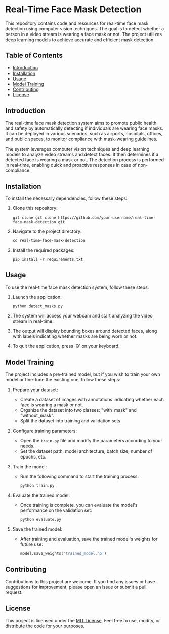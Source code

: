 
# Real-Time Face Mask Detection

This repository contains code and resources for real-time face mask detection using computer vision techniques. The goal is to detect whether a person in a video stream is wearing a face mask or not. The project utilizes deep learning models to achieve accurate and efficient mask detection.

## Table of Contents
- [Introduction](#introduction)
- [Installation](#installation)
- [Usage](#usage)
- [Model Training](#model-training)
- [Contributing](#contributing)
- [License](#license)

## Introduction
The real-time face mask detection system aims to promote public health and safety by automatically detecting if individuals are wearing face masks. It can be deployed in various scenarios, such as airports, hospitals, offices, and public spaces, to monitor compliance with mask-wearing guidelines.

The system leverages computer vision techniques and deep learning models to analyze video streams and detect faces. It then determines if a detected face is wearing a mask or not. The detection process is performed in real-time, enabling quick and proactive responses in case of non-compliance.

## Installation
To install the necessary dependencies, follow these steps:

1. Clone this repository:
   ```
   git clone git clone https://github.com/your-username/real-time-face-mask-detection.git
   ```

2. Navigate to the project directory:
   ```
   cd real-time-face-mask-detection
   ```

3. Install the required packages:
   ```
   pip install -r requirements.txt
   ```

## Usage
To use the real-time face mask detection system, follow these steps:

1. Launch the application:
   ```
   python detect_masks.py
   ```

2. The system will access your webcam and start analyzing the video stream in real-time.

3. The output will display bounding boxes around detected faces, along with labels indicating whether masks are being worn or not.

4. To quit the application, press 'Q' on your keyboard.

## Model Training
The project includes a pre-trained model, but if you wish to train your own model or fine-tune the existing one, follow these steps:

1. Prepare your dataset:
   - Create a dataset of images with annotations indicating whether each face is wearing a mask or not.
   - Organize the dataset into two classes: "with_mask" and "without_mask".
   - Split the dataset into training and validation sets.

2. Configure training parameters:
   - Open the `train.py` file and modify the parameters according to your needs.
   - Set the dataset path, model architecture, batch size, number of epochs, etc.

3. Train the model:
   - Run the following command to start the training process:
     ```
     python train.py
     ```

4. Evaluate the trained model:
   - Once training is complete, you can evaluate the model's performance on the validation set:
     ```
     python evaluate.py
     ```

5. Save the trained model:
   - After training and evaluation, save the trained model's weights for future use:
     ```python
     model.save_weights('trained_model.h5')
     ```

## Contributing
Contributions to this project are welcome. If you find any issues or have suggestions for improvement, please open an issue or submit a pull request.

## License
This project is licensed under the [MIT License](LICENSE). Feel free to use, modify, or distribute the code for your purposes.
